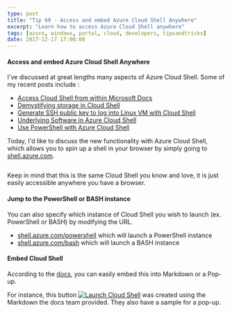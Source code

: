 ```yaml
---
type: post
title: "Tip 69 - Access and embed Azure Cloud Shell Anywhere"
excerpt: "Learn how to access Azure Cloud Shell anywhere"
tags: [azure, windows, portal, cloud, developers, tipsandtricks]
date: 2017-12-17 17:00:00
---
```



#### Access and embed Azure Cloud Shell Anywhere

I've discussed at great lengths many aspects of Azure Cloud Shell. Some of my recent posts include : 

* [Access Cloud Shell from within Microsoft Docs](https://microsoft.github.io/AzureTipsAndTricks/blog/tip11.html?WT.mc_id=github-azuredevtips-micrum)
* [Demystifying storage in Cloud Shell](https://microsoft.github.io/AzureTipsAndTricks/blog/tip13.html?WT.mc_id=github-azuredevtips-micrum)
* [Generate SSH public key to log into Linux VM with Cloud Shell](https://microsoft.github.io/AzureTipsAndTricks/blog/tip14.html?WT.mc_id=github-azuredevtips-micrum)
* [Underlying Software in Azure Cloud Shell](https://microsoft.github.io/AzureTipsAndTricks/blog/tip15.html?WT.mc_id=github-azuredevtips-micrum)
* [Use PowerShell with Azure Cloud Shell](https://microsoft.github.io/AzureTipsAndTricks/blog/tip17.html?WT.mc_id=github-azuredevtips-micrum)

Today, I'd like to discuss the new functionality with Azure Cloud Shell, which allows you to spin up a shell in your browser by simply going to [shell.azure.com](http://shell.azure.com). 

<img :src="$withBase('/files/cloudshellbrowser1.png')">

Keep in mind that this is the same Cloud Shell you know and love, it is just easily accessible anywhere you have a browser. 

#### Jump to the PowerShell or BASH instance

You can also specify which instance of Cloud Shell you wish to launch (ex. PowerShell or BASH) by modifying the URL.

* [shell.azure.com/powershell](https://shell.azure.com/powershell) which will launch a PowerShell instance
* [shell.azure.com/bash](https://shell.azure.com/bash) which will launch a BASH instance

#### Embed Cloud Shell

According to the [docs](https://docs.microsoft.com/en-us/azure/cloud-shell/embed-cloud-shell?WT.mc_id=docs-azuredevtips-micrum), you can easily embed this into Markdown or a Pop-up. 

For instance, this button [![Launch Cloud Shell](https://shell.azure.com/images/launchcloudshell.png "Launch Cloud Shell")](https://shell.azure.com) was created using the Markdown the docs team provided. They also have a sample for a pop-up. 
